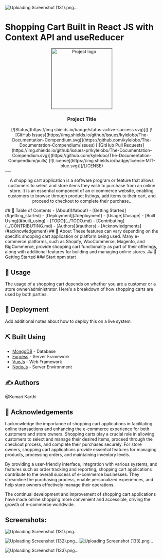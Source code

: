 ![Uploading Screenshot (131).png…]()
# Shopping Cart Built in React JS with Context API and useReducer
<p align="center">
  <a href="" rel="noopener">
 <img width=200px height=200px src="https://i.imgur.com/6wj0hh6.jpg" alt="Project logo"></a>
</p>
<h3 align="center">Project Title</h3>
<div align="center">
  [![Status](https://img.shields.io/badge/status-active-success.svg)]() 
  [![GitHub Issues](https://img.shields.io/github/issues/kylelobo/The-Documentation-Compendium.svg)](https://github.com/kylelobo/The-Documentation-Compendium/issues)
  [![GitHub Pull Requests](https://img.shields.io/github/issues-pr/kylelobo/The-Documentation-Compendium.svg)](https://github.com/kylelobo/The-Documentation-Compendium/pulls)
  [![License](https://img.shields.io/badge/license-MIT-blue.svg)](/LICENSE)
</div>
---
<p align="center"> A shopping cart application is a software program or feature that allows customers to select and store items they wish to purchase from an online store. It is an essential component of an e-commerce website, enabling customers to browse through product listings, add items to their cart, and proceed to checkout to complete their purchase..
    <br> 
</p>
## 📝 Table of Contents
- [About](#about)
- [Getting Started](#getting_started)
- [Deployment](#deployment)
- [Usage](#usage)
- [Built Using](#built_using)
- [TODO](../TODO.md)
- [Contributing](../CONTRIBUTING.md)
- [Authors](#authors)
- [Acknowledgments](#acknowledgement)
## 🧐 About <a name = "about"></a>
These features can vary depending on the specific shopping cart application or platform being used. Many e-commerce platforms, such as Shopify, WooCommerce, Magento, and BigCommerce, provide shopping cart functionality as part of their offerings, along with additional features for building and managing online stores.
## 🏁 Getting Started <a name = "getting_started"></a>
### Start
npm start


## 🎈 Usage <a name="usage"></a>
The usage of a shopping cart depends on whether you are a customer or a store owner/administrator. Here's a breakdown of how shopping carts are used by both parties.
## 🚀 Deployment <a name = "deployment"></a>
Add additional notes about how to deploy this on a live system.
## ⛏️ Built Using <a name = "built_using"></a>
- [MongoDB](https://www.mongodb.com/) - Database
- [Express](https://expressjs.com/) - Server Framework
- [VueJs](https://vuejs.org/) - Web Framework
- [NodeJs](https://nodejs.org/en/) - Server Environment
## ✍️ Authors <a name = "authors"></a>
@Kumari Karthi
## 🎉 Acknowledgements <a name = "acknowledgement"></a>
I acknowledge the importance of shopping cart applications in facilitating online transactions and enhancing the e-commerce experience for both customers and store owners. Shopping carts play a crucial role in allowing customers to select and manage their desired items, proceed through the checkout process, and complete their purchases securely. For store owners, shopping cart applications provide essential features for managing products, processing orders, and maintaining inventory levels.

By providing a user-friendly interface, integration with various systems, and features such as order tracking and reporting, shopping cart applications contribute to the overall success of e-commerce businesses. They streamline the purchasing process, enable personalized experiences, and help store owners effectively manage their operations.

The continual development and improvement of shopping cart applications have made online shopping more convenient and accessible, driving the growth of e-commerce worldwide.

## Screenshots:

![Uploading Screenshot (131).png…]()

![Uploading Screenshot (132).png…]()
![Uploading Screenshot (133).png…]()

![Uploading Screenshot (133).png…]()







